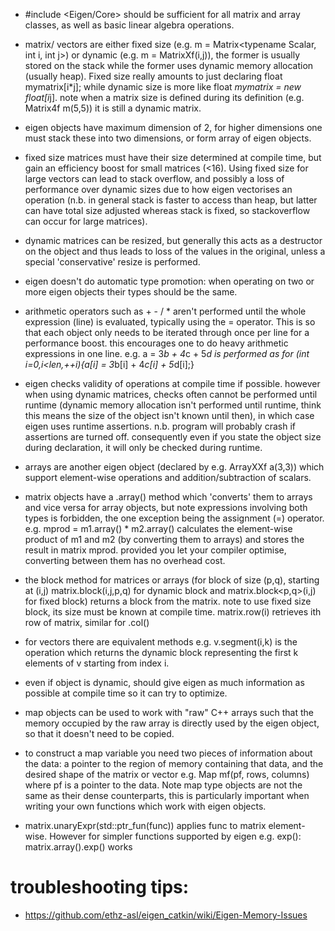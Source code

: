 - #include <Eigen/Core> should be sufficient for all matrix and array classes, as well as basic linear algebra operations.

- matrix/ vectors are either fixed size (e.g. m = Matrix<typename Scalar, int i, int j>) or dynamic (e.g. m = MatrixXf(i,j)), the former is usually stored on the stack while the former uses dynamic memory allocation (usually heap). Fixed size really amounts to just declaring float mymatrix[i*j]; while dynamic size is more like float *mymatrix = new float[i*j]. note when a matrix size is defined during its definition (e.g. Matrix4f m(5,5)) it is still a dynamic matrix.

- eigen objects have maximum dimension of 2, for higher dimensions one must stack these into two dimensions, or form array of eigen objects.

- fixed size matrices must have their size determined at compile time, but gain an efficiency boost for small matrices (<16). Using fixed size for large vectors can lead to stack overflow, and possibly a loss of performance over dynamic sizes due to how eigen vectorises an operation (n.b. in general stack is faster to access than heap, but latter can have total size adjusted whereas stack is fixed, so stackoverflow can occur for large matrices).

- dynamic matrices can be resized, but generally this acts as a destructor on the object and thus leads to loss of the values in the original, unless a special 'conservative' resize is performed.

- eigen doesn't do automatic type promotion: when operating on two or more eigen objects their types should be the same.

- arithmetic operators such as + - / * aren't performed until the whole expression (line) is evaluated, typically using the = operator. This is so that each object only needs to be iterated through once per line for a performance boost. this encourages one to do heavy arithmetic expressions in one line. e.g.
	a = 3*b + 4*c + 5*d is performed as for (int i=0,i<len,++i){a[i] = 3*b[i] + 4*c[i] + 5*d[i];}

- eigen checks validity of operations at compile time if possible. however when using dynamic matrices, checks often cannot be performed until runtime (dynamic memory allocation isn't performed until runtime, think this means the size of the object isn't known until then), in which case eigen uses runtime assertions. n.b. program will probably crash if assertions are turned off. consequently even if you state the object size during declaration, it will only be checked during runtime. 

- arrays are another eigen object (declared by e.g. ArrayXXf a(3,3)) which support element-wise operations and addition/subtraction of scalars.

- matrix objects have a .array() method which 'converts' them to arrays and vice versa for array objects, but note expressions involving both types is forbidden, the one exception being the assignment (=) operator. e.g. mprod = m1.array() * m2.array() calculates the element-wise product of m1 and m2 (by converting them to arrays) and stores the result in matrix mprod. provided you let your compiler optimise, converting between them has no overhead cost.

- the block method for matrices or arrays (for block of size (p,q), starting at (i,j) matrix.block(i,j,p,q) for dynamic block and matrix.block<p,q>(i,j) for fixed block) returns a block from the matrix. note to use fixed size block, its size must be known at compile time. matrix.row(i) retrieves ith row of matrix, similar for .col()

- for vectors there are equivalent methods e.g. v.segment(i,k) is the operation which returns the dynamic block representing the first k elements of v starting from index i.

- even if object is dynamic, should give eigen as much information as possible at compile time so it can try to optimize.

- map objects can be used to work with "raw" C++ arrays such that the memory occupied by the raw array is directly used by the eigen object, so that it doesn't need to be copied.

- to construct a map variable you need two pieces of information about the data: a pointer to the region of memory containing that data, and the desired shape of the matrix or vector e.g. Map<MatrixXF> mf(pf, rows, columns) where pf is a pointer to the data. Note map type objects are not the same as their dense counterparts, this is particularly important when writing your own functions which work with eigen objects.

- matrix.unaryExpr(std::ptr_fun(func)) applies func to matrix element-wise. However for simpler functions supported by eigen e.g. exp(): matrix.array().exp() works

# troubleshooting tips:

- https://github.com/ethz-asl/eigen_catkin/wiki/Eigen-Memory-Issues


